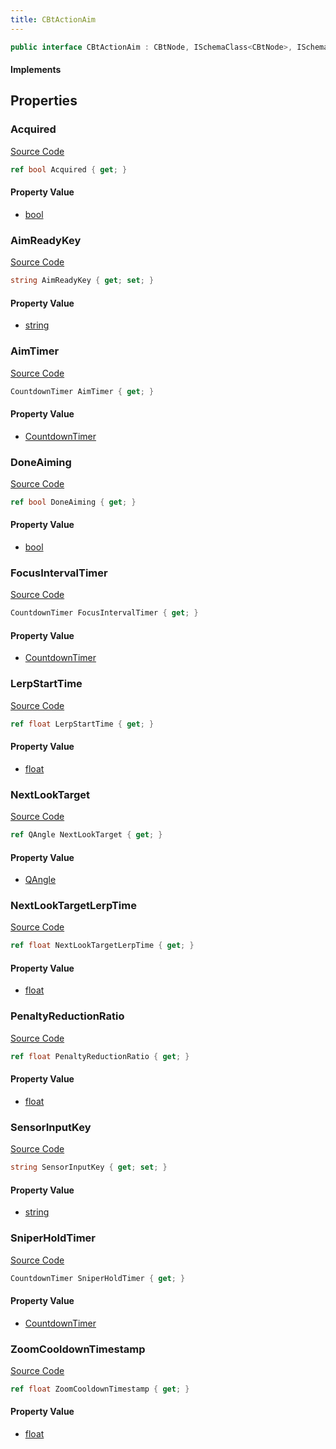 ```yaml
---
title: CBtActionAim
---
```


```csharp
public interface CBtActionAim : CBtNode, ISchemaClass<CBtNode>, ISchemaClass<CBtActionAim>, ISchemaField, ISchemaClass, INativeHandle
```

#### Implements

## Properties

### Acquired

[Source Code](https://github.com/swiftly-solution/swiftlys2/blob/beta/managed/src/SwiftlyS2.Generated/Schemas/Interfaces/CBtActionAim.cs#L38)

```csharp
ref bool Acquired { get; }
```

#### Property Value

- [bool](https://learn.microsoft.com/dotnet/api/system.boolean)

### AimReadyKey

[Source Code](https://github.com/swiftly-solution/swiftlys2/blob/beta/managed/src/SwiftlyS2.Generated/Schemas/Interfaces/CBtActionAim.cs#L18)

```csharp
string AimReadyKey { get; set; }
```

#### Property Value

- [string](https://learn.microsoft.com/dotnet/api/system.string)

### AimTimer

[Source Code](https://github.com/swiftly-solution/swiftlys2/blob/beta/managed/src/SwiftlyS2.Generated/Schemas/Interfaces/CBtActionAim.cs#L32)

```csharp
CountdownTimer AimTimer { get; }
```

#### Property Value

- [CountdownTimer](/docs/api/shared/schemadefinitions/countdowntimer)

### DoneAiming

[Source Code](https://github.com/swiftly-solution/swiftlys2/blob/beta/managed/src/SwiftlyS2.Generated/Schemas/Interfaces/CBtActionAim.cs#L22)

```csharp
ref bool DoneAiming { get; }
```

#### Property Value

- [bool](https://learn.microsoft.com/dotnet/api/system.boolean)

### FocusIntervalTimer

[Source Code](https://github.com/swiftly-solution/swiftlys2/blob/beta/managed/src/SwiftlyS2.Generated/Schemas/Interfaces/CBtActionAim.cs#L36)

```csharp
CountdownTimer FocusIntervalTimer { get; }
```

#### Property Value

- [CountdownTimer](/docs/api/shared/schemadefinitions/countdowntimer)

### LerpStartTime

[Source Code](https://github.com/swiftly-solution/swiftlys2/blob/beta/managed/src/SwiftlyS2.Generated/Schemas/Interfaces/CBtActionAim.cs#L24)

```csharp
ref float LerpStartTime { get; }
```

#### Property Value

- [float](https://learn.microsoft.com/dotnet/api/system.single)

### NextLookTarget

[Source Code](https://github.com/swiftly-solution/swiftlys2/blob/beta/managed/src/SwiftlyS2.Generated/Schemas/Interfaces/CBtActionAim.cs#L30)

```csharp
ref QAngle NextLookTarget { get; }
```

#### Property Value

- [QAngle](/docs/api/shared/natives/qangle)

### NextLookTargetLerpTime

[Source Code](https://github.com/swiftly-solution/swiftlys2/blob/beta/managed/src/SwiftlyS2.Generated/Schemas/Interfaces/CBtActionAim.cs#L26)

```csharp
ref float NextLookTargetLerpTime { get; }
```

#### Property Value

- [float](https://learn.microsoft.com/dotnet/api/system.single)

### PenaltyReductionRatio

[Source Code](https://github.com/swiftly-solution/swiftlys2/blob/beta/managed/src/SwiftlyS2.Generated/Schemas/Interfaces/CBtActionAim.cs#L28)

```csharp
ref float PenaltyReductionRatio { get; }
```

#### Property Value

- [float](https://learn.microsoft.com/dotnet/api/system.single)

### SensorInputKey

[Source Code](https://github.com/swiftly-solution/swiftlys2/blob/beta/managed/src/SwiftlyS2.Generated/Schemas/Interfaces/CBtActionAim.cs#L16)

```csharp
string SensorInputKey { get; set; }
```

#### Property Value

- [string](https://learn.microsoft.com/dotnet/api/system.string)

### SniperHoldTimer

[Source Code](https://github.com/swiftly-solution/swiftlys2/blob/beta/managed/src/SwiftlyS2.Generated/Schemas/Interfaces/CBtActionAim.cs#L34)

```csharp
CountdownTimer SniperHoldTimer { get; }
```

#### Property Value

- [CountdownTimer](/docs/api/shared/schemadefinitions/countdowntimer)

### ZoomCooldownTimestamp

[Source Code](https://github.com/swiftly-solution/swiftlys2/blob/beta/managed/src/SwiftlyS2.Generated/Schemas/Interfaces/CBtActionAim.cs#L20)

```csharp
ref float ZoomCooldownTimestamp { get; }
```

#### Property Value

- [float](https://learn.microsoft.com/dotnet/api/system.single)

